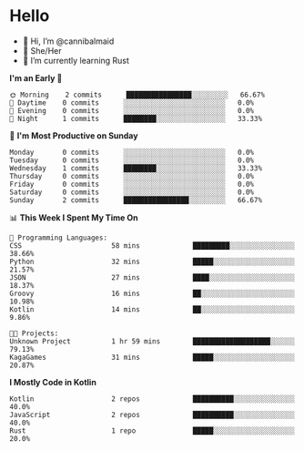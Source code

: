 # Hello
- 👋 Hi, I’m @cannibalmaid
- 👀 She/Her
- 🌱 I’m currently learning Rust

<!--START_SECTION:waka-->
**I'm an Early 🐤** 

```text
🌞 Morning    2 commits      ████████████████░░░░░░░░░   66.67% 
🌆 Daytime    0 commits      ░░░░░░░░░░░░░░░░░░░░░░░░░   0.0% 
🌃 Evening    0 commits      ░░░░░░░░░░░░░░░░░░░░░░░░░   0.0% 
🌙 Night      1 commits      ████████░░░░░░░░░░░░░░░░░   33.33%

```
📅 **I'm Most Productive on Sunday** 

```text
Monday       0 commits      ░░░░░░░░░░░░░░░░░░░░░░░░░   0.0% 
Tuesday      0 commits      ░░░░░░░░░░░░░░░░░░░░░░░░░   0.0% 
Wednesday    1 commits      ████████░░░░░░░░░░░░░░░░░   33.33% 
Thursday     0 commits      ░░░░░░░░░░░░░░░░░░░░░░░░░   0.0% 
Friday       0 commits      ░░░░░░░░░░░░░░░░░░░░░░░░░   0.0% 
Saturday     0 commits      ░░░░░░░░░░░░░░░░░░░░░░░░░   0.0% 
Sunday       2 commits      ████████████████░░░░░░░░░   66.67%

```


📊 **This Week I Spent My Time On** 

```text
💬 Programming Languages: 
CSS                      58 mins             █████████░░░░░░░░░░░░░░░░   38.66% 
Python                   32 mins             █████░░░░░░░░░░░░░░░░░░░░   21.57% 
JSON                     27 mins             ████░░░░░░░░░░░░░░░░░░░░░   18.37% 
Groovy                   16 mins             ██░░░░░░░░░░░░░░░░░░░░░░░   10.98% 
Kotlin                   14 mins             ██░░░░░░░░░░░░░░░░░░░░░░░   9.86%

🐱‍💻 Projects: 
Unknown Project          1 hr 59 mins        ███████████████████░░░░░░   79.13% 
KagaGames                31 mins             █████░░░░░░░░░░░░░░░░░░░░   20.87%

```

**I Mostly Code in Kotlin** 

```text
Kotlin                   2 repos             ██████████░░░░░░░░░░░░░░░   40.0% 
JavaScript               2 repos             ██████████░░░░░░░░░░░░░░░   40.0% 
Rust                     1 repo              █████░░░░░░░░░░░░░░░░░░░░   20.0%

```



<!--END_SECTION:waka-->

